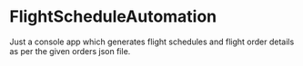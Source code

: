 # FlightScheduleAutomation

Just a console app which generates flight schedules and flight order details as per the given orders json file.
